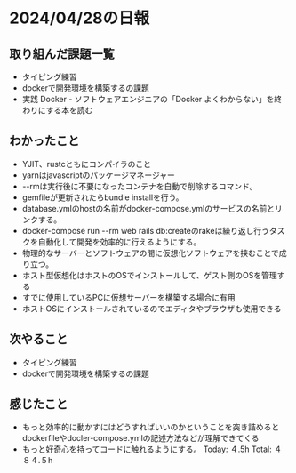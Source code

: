 # 2024/04/28の日報
## 取り組んだ課題一覧
* タイピング練習
*  dockerで開発環境を構築するの課題
*  実践 Docker - ソフトウェアエンジニアの「Docker よくわからない」を終わりにする本を読む
## わかったこと
*   YJIT、rustcともにコンパイラのこと
*  yarnはjavascriptのパッケージマネージャー
*  --rmは実行後に不要になったコンテナを自動で削除するコマンド。
*  gemfileが更新されたらbundle installを行う。
*  database.ymlのhostの名前がdocker-compose.ymlのサービスの名前とリンクする。
*  docker-compose run --rm web rails db:createのrakeは繰り返し行うタスクを自動化して開発を効率的に行えるようにする。
*  物理的なサーバーとソフトウェアの間に仮想化ソフトウェアを挟むことで成り立つ。
*  ホスト型仮想化はホストのOSでインストールして、ゲスト側のOSを管理する
  *  すでに使用しているPCに仮想サーバーを構築する場合に有用
  *  ホストOSにインストールされているのでエディタやブラウザも使用できる  
## 次やること
* タイピング練習
* dockerで開発環境を構築するの課題
## 感じたこと
* もっと効率的に動かすにはどうすればいいのかということを突き詰めるとdockerfileやdocler-compose.ymlの記述方法などが理解できてくる
* もっと好奇心を持ってコードに触れるようにする。
Today: ４.5h
Total: ４８４.５h
